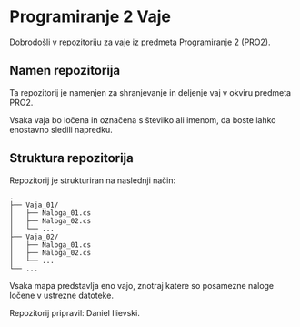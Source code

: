 # Programiranje 2 Vaje
Dobrodošli v repozitoriju za vaje iz predmeta Programiranje 2 (PRO2).

## Namen repozitorija
Ta repozitorij je namenjen za shranjevanje in deljenje vaj v okviru predmeta PRO2. 

Vsaka vaja bo ločena in označena s številko ali imenom, da boste lahko enostavno sledili napredku.

## Struktura repozitorija
Repozitorij je strukturiran na naslednji način:
```
.
├── Vaja_01/
│   ├── Naloga_01.cs
│   ├── Naloga_02.cs
│   └── ...
├── Vaja_02/
│   ├── Naloga_01.cs
│   ├── Naloga_02.cs
│   └── ...
└── ...
```

Vsaka mapa predstavlja eno vajo, znotraj katere so posamezne naloge ločene v ustrezne datoteke.

Repozitorij pripravil: Daniel Ilievski.
